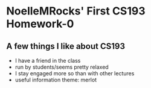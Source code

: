 # NoelleMRocks' First CS193 Homework-0
## A few things I like about CS193
- I have a friend in the class
- run by students/seems pretty relaxed
- I stay engaged more so than with other lectures
- useful information
theme: merlot